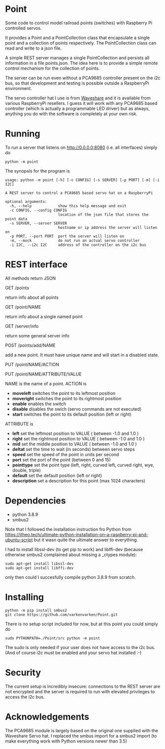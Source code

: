 # Point
Some code to control model railroad points (switches) with Raspberry Pi controlled servos.

It provides a Point and a PointCollection class that encapsulate a single point and a collection of points respectively. The PointCollection class can read and write to a json file.

A simple REST server manages a single PointCollection and persists all information in a file points.json. The idea here is to provide a simple remote control mechanism for the collection of points.

The server can be run even without a PCA9685 controller present on the i2c bus, so that development and testing is possible outside a RaspberryPi environment.

The servo controller hat I use is from [Waveshare](https://www.waveshare.com/wiki/Servo_Driver_HAT) and it is available from various RaspberryPi resellers. I guess it will work with any PCA9685 based controller (which is actually a programmable LED driver) but as always, anything you do with the software is completely at your own risk. 

# Running

To run a server that listens on http://0.0.0.0:8080 (i.e. all interfaces) simply do

```
python -m point
```

The synopsis for the program is

```
usage: python -m point [-h] [-c CONFIG] [-s SERVER] [-p PORT] [-m] [-i I2C]

A REST server to control a PCA9685 based servo hat on a RaspberryPi

optional arguments:
  -h, --help            show this help message and exit
  -c CONFIG, --config CONFIG
                        location of the json file that stores the point data
  -s SERVER, --server SERVER
                        hostname or ip address the server will listen on
  -p PORT, --port PORT  port the server will listen on
  -m, --mock            do not run an actual servo controller
  -i I2C, --i2c I2C     address of the controller on the i2c bus
```


# REST interface

All methods return JSON

GET /points

return info about all points

GET /point/NAME

return info about a single named point

GET /server/info

return some general server info

POST /points/add/NAME

add a new point. It must have unique name and will start in a disabled state.

PUT /point/NAME/ACTION

PUT /point/NAME/ATTRIBUTE/VALUE

NAME is the name of a point.
ACTION is

- **moveleft**    switches the point to its leftmost position
- **moveright**   switches the point to its rightmost position
- **enable**      enables the switch
- **disable**     disables the swich (servo commands are not executed)
- **start**       switches the point to its default position (left or right)

ATTRIBUTE is

- **left**        set the leftmost position to VALUE ( between -1.0 and 1.0 )       
- **right**       set the rightmost position to VALUE ( between -1.0 and 1.0 )       
- **mid**         set the middle position to VALUE ( between -1.0 and 1.0 )       
- **deltat**      set the time to wait (in seconds) between servo steps
- **speed**       set the speed of the point in units per second
- **port**        set the port of the point (between 0 and 15)
- **pointtype**   set the point type (left, right, curved left, curved right, wye, double, triple)
- **default**     set the default position (left or right)
- **description** set a description for this point (max 1024 characters)

# Dependencies
- python 3.8.9
- smbus2

Note that I followed the installation instruction fro Python from https://itheo.tech/ultimate-python-installation-on-a-raspberry-pi-and-ubuntu-script but it wasn quite the ultimate answer to everything. 

I had to install libssl-dev (to get pip to work) and libffi-dev (because otherwise smbus2 complained about missing a _ctypes module):
```
sudo apt-get install libssl-dev
sudo apt-get install libffi-dev
```
only then could I succesfully compile python 3.8.9 from scratch.

# Installing

```
python -m pip install smbus2
git clone https://github.com/varkenvarken/Point.git
```

There is no setup script included for now, but at this point you could simply do

```
sudo PYTHONPATH=./Point/src python -m point
```

The sudo is only needed if your user does not have access to the i2c bus.
(And of course i2c must be enabled and your servo hat installed :-)

# Security

The current setup is incredibly insecure: connections to the REST server are not encrypted and the server is required to run with elevated privileges to access the i2c bus.


# Acknowledgements

The PCA9685 module is largely based on the original one supplied with the Waveshare Servo hat. I replaced the smbus import for a smbus2 import (to make everything work with Python versions newer than 3.5)
